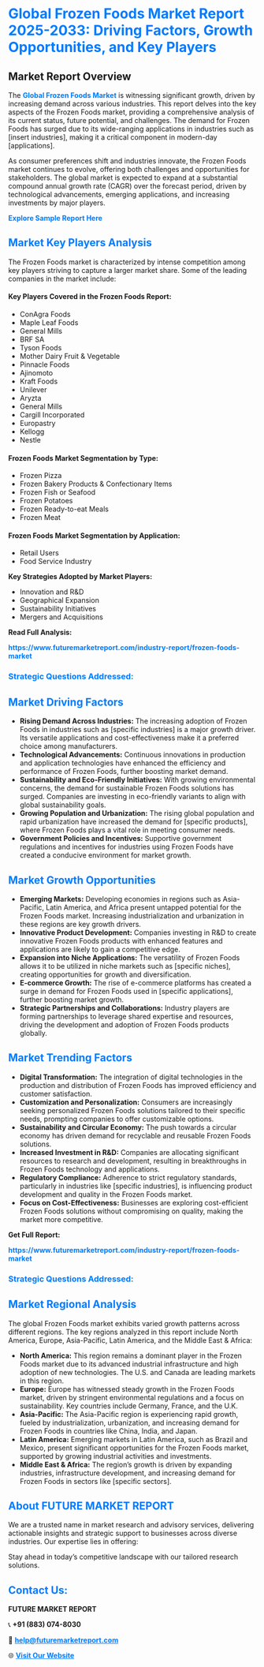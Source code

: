 <h1 style="color: #007BFF;">Global Frozen Foods Market Report 2025-2033: Driving Factors, Growth Opportunities, and Key Players</h1>

<section id="overview">
<h2>Market Report Overview</h2>
<p>The <a href="https://www.futuremarketreport.com/industry-report/frozen-foods-market" style="color: #007BFF; text-decoration: none;"><strong>Global Frozen Foods Market</strong></a> is witnessing significant growth, driven by increasing demand across various industries. This report delves into the key aspects of the Frozen Foods market, providing a comprehensive analysis of its current status, future potential, and challenges. The demand for Frozen Foods has surged due to its wide-ranging applications in industries such as [insert industries], making it a critical component in modern-day [applications].</p>
<p>As consumer preferences shift and industries innovate, the Frozen Foods market continues to evolve, offering both challenges and opportunities for stakeholders. The global market is expected to expand at a substantial compound annual growth rate (CAGR) over the forecast period, driven by technological advancements, emerging applications, and increasing investments by major players.</p>
</section>

<section id="overview">
<p><a href="https://www.futuremarketreport.com/request-sample/reportId=61691" style="color: #007BFF; text-decoration: none;"><strong>Explore Sample Report Here</strong></a></p>
</section>

<section id="key-players">
<h2 style="color: #007BFF;">Market Key Players Analysis</h2>
<p>The Frozen Foods market is characterized by intense competition among key players striving to capture a larger market share. Some of the leading companies in the market include:</p>
<h4>Key Players Covered in the Frozen Foods Report:</h4>
<ul><li>ConAgra Foods</li><li>Maple Leaf Foods</li><li>General Mills</li><li>BRF SA</li><li>Tyson Foods</li><li>Mother Dairy Fruit &amp; Vegetable</li><li>Pinnacle Foods</li><li>Ajinomoto</li><li>Kraft Foods</li><li>Unilever</li><li>Aryzta</li><li>General Mills</li><li>Cargill Incorporated</li><li>Europastry</li><li>Kellogg</li><li>Nestle</li></ul>
<h4>Frozen Foods Market Segmentation by Type:</h4>
<ul><li>Frozen Pizza</li><li>Frozen Bakery Products &amp; Confectionary Items</li><li>Frozen Fish or Seafood</li><li>Frozen Potatoes</li><li>Frozen Ready-to-eat Meals</li><li>Frozen Meat</li></ul>

<h4>Frozen Foods Market Segmentation by Application:</h4>
<ul><li>Retail Users</li><li>Food Service Industry</li></ul>
<p><strong>Key Strategies Adopted by Market Players:</strong></p>
<ul>
<li>Innovation and R&D</li>
<li>Geographical Expansion</li>
<li>Sustainability Initiatives</li>
<li>Mergers and Acquisitions</li>
</ul>
</section>

<section>
<p><strong>Read Full Analysis: </strong></p><a href="https://www.futuremarketreport.com/industry-report/frozen-foods-market" style="color: #007BFF; text-decoration: none;"><strong>https://www.futuremarketreport.com/industry-report/frozen-foods-market</strong></a>
<h3 style="color: #007BFF;">Strategic Questions Addressed:</h3>
</section>

<section id="driving-factors">
<h2 style="color: #007BFF;">Market Driving Factors</h2>
<ul>
<li><strong>Rising Demand Across Industries:</strong> The increasing adoption of Frozen Foods in industries such as [specific industries] is a major growth driver. Its versatile applications and cost-effectiveness make it a preferred choice among manufacturers.</li>
<li><strong>Technological Advancements:</strong> Continuous innovations in production and application technologies have enhanced the efficiency and performance of Frozen Foods, further boosting market demand.</li>
<li><strong>Sustainability and Eco-Friendly Initiatives:</strong> With growing environmental concerns, the demand for sustainable Frozen Foods solutions has surged. Companies are investing in eco-friendly variants to align with global sustainability goals.</li>
<li><strong>Growing Population and Urbanization:</strong> The rising global population and rapid urbanization have increased the demand for [specific products], where Frozen Foods plays a vital role in meeting consumer needs.</li>
<li><strong>Government Policies and Incentives:</strong> Supportive government regulations and incentives for industries using Frozen Foods have created a conducive environment for market growth.</li>
</ul>
</section>

<section id="growth-opportunities">
<h2 style="color: #007BFF;">Market Growth Opportunities</h2>
<ul>
<li><strong>Emerging Markets:</strong> Developing economies in regions such as Asia-Pacific, Latin America, and Africa present untapped potential for the Frozen Foods market. Increasing industrialization and urbanization in these regions are key growth drivers.</li>
<li><strong>Innovative Product Development:</strong> Companies investing in R&D to create innovative Frozen Foods products with enhanced features and applications are likely to gain a competitive edge.</li>
<li><strong>Expansion into Niche Applications:</strong> The versatility of Frozen Foods allows it to be utilized in niche markets such as [specific niches], creating opportunities for growth and diversification.</li>
<li><strong>E-commerce Growth:</strong> The rise of e-commerce platforms has created a surge in demand for Frozen Foods used in [specific applications], further boosting market growth.</li>
<li><strong>Strategic Partnerships and Collaborations:</strong> Industry players are forming partnerships to leverage shared expertise and resources, driving the development and adoption of Frozen Foods products globally.</li>
</ul>
</section>

<section id="trending-factors">
<h2 style="color: #007BFF;">Market Trending Factors</h2>
<ul>
<li><strong>Digital Transformation:</strong> The integration of digital technologies in the production and distribution of Frozen Foods has improved efficiency and customer satisfaction.</li>
<li><strong>Customization and Personalization:</strong> Consumers are increasingly seeking personalized Frozen Foods solutions tailored to their specific needs, prompting companies to offer customizable options.</li>
<li><strong>Sustainability and Circular Economy:</strong> The push towards a circular economy has driven demand for recyclable and reusable Frozen Foods solutions.</li>
<li><strong>Increased Investment in R&D:</strong> Companies are allocating significant resources to research and development, resulting in breakthroughs in Frozen Foods technology and applications.</li>
<li><strong>Regulatory Compliance:</strong> Adherence to strict regulatory standards, particularly in industries like [specific industries], is influencing product development and quality in the Frozen Foods market.</li>
<li><strong>Focus on Cost-Effectiveness:</strong> Businesses are exploring cost-efficient Frozen Foods solutions without compromising on quality, making the market more competitive.</li>
</ul>
</section>

<section>
<p><strong>Get Full Report: </strong></p><a href="https://www.futuremarketreport.com/industry-report/frozen-foods-market" style="color: #007BFF; text-decoration: none;"><strong>https://www.futuremarketreport.com/industry-report/frozen-foods-market</strong></a>
<h3 style="color: #007BFF;">Strategic Questions Addressed:</h3>
</section>


<section id="regional-analysis">
<h2 style="color: #007BFF;">Market Regional Analysis</h2>
<p>The global Frozen Foods market exhibits varied growth patterns across different regions. The key regions analyzed in this report include North America, Europe, Asia-Pacific, Latin America, and the Middle East & Africa:</p>
<ul>
<li><strong>North America:</strong> This region remains a dominant player in the Frozen Foods market due to its advanced industrial infrastructure and high adoption of new technologies. The U.S. and Canada are leading markets in this region.</li>
<li><strong>Europe:</strong> Europe has witnessed steady growth in the Frozen Foods market, driven by stringent environmental regulations and a focus on sustainability. Key countries include Germany, France, and the U.K.</li>
<li><strong>Asia-Pacific:</strong> The Asia-Pacific region is experiencing rapid growth, fueled by industrialization, urbanization, and increasing demand for Frozen Foods in countries like China, India, and Japan.</li>
<li><strong>Latin America:</strong> Emerging markets in Latin America, such as Brazil and Mexico, present significant opportunities for the Frozen Foods market, supported by growing industrial activities and investments.</li>
<li><strong>Middle East & Africa:</strong> The region’s growth is driven by expanding industries, infrastructure development, and increasing demand for Frozen Foods in sectors like [specific sectors].</li>
</ul>
</section>

<footer>
<h2 style="color: #007BFF;">About FUTURE MARKET REPORT</h2>
<p>We are a trusted name in market research and advisory services, delivering actionable insights and strategic support to businesses across diverse industries. Our expertise lies in offering:</p>

<p>Stay ahead in today’s competitive landscape with our tailored research solutions.</p>

<h2 style="color: #007BFF;">Contact Us:</h2>
<p><strong>FUTURE MARKET REPORT</strong></p>
<p>📞 <strong>+91 (883) 074-8030</strong></p>
<p>📧 <strong><a href="mailto:help@futuremarketreport.com" style="color: #007BFF;">help@futuremarketreport.com</a></strong></p>
<p>🌐 <strong><a href="https://www.futuremarketreport.com/" style="color: #007BFF;">Visit Our Website</a></strong></p>
</footer>